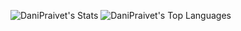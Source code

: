![DaniPraivet's Stats](https://github-readme-stats.vercel.app/api?username=DaniPraivet&theme=vue-dark&show_icons=true&hide_border=true&count_private=true)
![DaniPraivet's Top Languages](https://github-readme-stats.vercel.app/api/top-langs/?username=DaniPraivet&theme=vue-dark&show_icons=true&hide_border=true&layout=compact)
